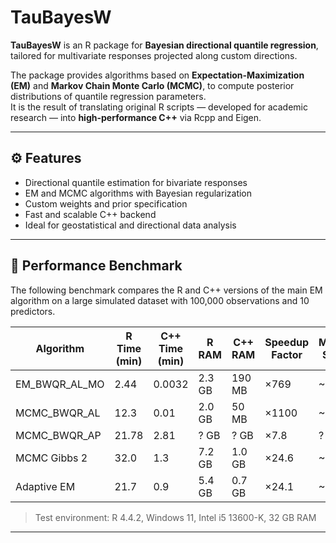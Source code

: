 # TauBayesW

**TauBayesW** is an R package for **Bayesian directional quantile regression**, tailored for multivariate responses projected along custom directions.

The package provides algorithms based on **Expectation-Maximization (EM)** and **Markov Chain Monte Carlo (MCMC)**, to compute posterior distributions of quantile regression parameters.  
It is the result of translating original R scripts — developed for academic research — into **high-performance C++** via Rcpp and Eigen.

---

## ⚙️ Features

- Directional quantile estimation for bivariate responses  
- EM and MCMC algorithms with Bayesian regularization  
- Custom weights and prior specification  
- Fast and scalable C++ backend  
- Ideal for geostatistical and directional data analysis  

---

## 🚀 Performance Benchmark

The following benchmark compares the R and C++ versions of the main EM algorithm on a large simulated dataset with 100,000 observations and 10 predictors.

| Algorithm            | R Time (min) | C++ Time (min) | R RAM  | C++ RAM | Speedup Factor | Memory Saving |
|----------------------|--------------|----------------|--------|---------|----------------|----------------|
| EM_BWQR_AL_MO| 2.44         | 0.0032         | 2.3 GB | 190 MB  | ×769           | ~12×           |
|  MCMC_BWQR_AL| 12.3     | 0.01       | 2.0 GB | 50 MB   | ×1100       | ~40×       |
| MCMC_BWQR_AP         | 21.78         | 2.81            | ? GB | ? GB  | ×7.8            | ?          |
| MCMC Gibbs 2         | 32.0         | 1.3            | 7.2 GB | 1.0 GB  | ×24.6          | ~7.2×          |
| Adaptive EM          | 21.7         | 0.9            | 5.4 GB | 0.7 GB  | ×24.1          | ~7.7×          |


> Test environment: R 4.4.2, Windows 11, Intel i5 13600-K, 32 GB RAM

---

